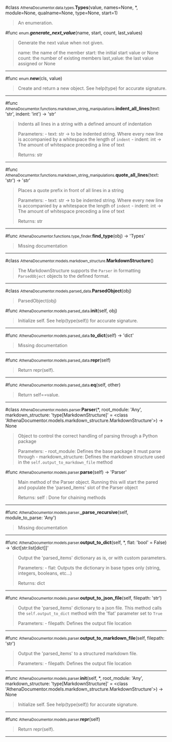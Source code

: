 
#class <small>AthenaDocumentor.data.types.</small>**Types**(value, names=None, *, module=None, qualname=None, type=None, start=1)

> An enumeration.


#func <small>enum.</small>**_generate_next_value_**(name, start, count, last_values)

> Generate the next value when not given.
> 
> name: the name of the member
> start: the initial start value or None
> count: the number of existing members
> last_value: the last value assigned or None

---



#func <small>enum.</small>**__new__**(cls, value)

> Create and return a new object.  See help(type) for accurate signature.



---

#func <small>AthenaDocumentor.functions.markdown_string_manipulations.</small>**indent_all_lines**(text: 'str', indent: 'int') -> 'str'

> Indents all lines in a string with a defined amount of indentation
> 
> Parameters:
>     - text: str -> to be indented string.
>         Where every new line is accompanied by a whitespace the length of `indent`
>     - indent: int -> The amount of whitespace preceding a line of text
> 
> Returns:
>     str

---

#func <small>AthenaDocumentor.functions.markdown_string_manipulations.</small>**quote_all_lines**(text: 'str') -> 'str'

> Places a quote prefix in front of all lines in a string
> 
> Parameters:
>     - text: str -> to be indented string.
>         Where every new line is accompanied by a whitespace the length of `indent`
>     - indent: int -> The amount of whitespace preceding a line of text
> 
> Returns:
>     str

---

#func <small>AthenaDocumentor.functions.type_finder.</small>**find_type**(obj) -> 'Types'

> Missing documentation

---

#class <small>AthenaDocumentor.models.markdown_structure.</small>**MarkdownStructure**()

> The MarkdownStructure supports the `Parser` in formatting `ParsedObject` objects to the defined format.



---

#class <small>AthenaDocumentor.models.parsed_data.</small>**ParsedObject**(obj)

> ParsedObject(obj)


#func <small>AthenaDocumentor.models.parsed_data.</small>**__init__**(self, obj)

> Initialize self.  See help(type(self)) for accurate signature.

---



#func <small>AthenaDocumentor.models.parsed_data.</small>**to_dict**(self) -> 'dict'

> Missing documentation

---



#func <small>AthenaDocumentor.models.parsed_data.</small>**__repr__**(self)

> Return repr(self).

---



#func <small>AthenaDocumentor.models.parsed_data.</small>**__eq__**(self, other)

> Return self==value.



---

#class <small>AthenaDocumentor.models.parser.</small>**Parser**(*, root_module: 'Any', markdown_structure: 'type[MarkdownStructure]' = <class 'AthenaDocumentor.models.markdown_structure.MarkdownStructure'>) -> None

> Object to control the correct handling of parsing through a Python package
> 
> Parameters:
>     - root_module: Defines the base package it must parse through
>     - markdown_structure: Defines the markdown structure used in the `self.output_to_markdown_file` method


#func <small>AthenaDocumentor.models.parser.</small>**parse**(self) -> 'Parser'

> Main method of the Parser object.
> Running this will start the pared and populate the 'parsed_items' slot of the Parser object
> 
> Returns:
>     self : Done for chaining methods

---



#func <small>AthenaDocumentor.models.parser.</small>**_parse_recursive**(self, module_to_parse: 'Any')

> Missing documentation

---



#func <small>AthenaDocumentor.models.parser.</small>**output_to_dict**(self, *, flat: 'bool' = False) -> 'dict[str:list[dict]]'

> Output the 'parsed_items' dictionary as is, or with custom parameters.
> 
> Parameters:
>     - flat: Outputs the dictionary in base types only (string, integers, booleans, etc...)
> 
> Returns:
>     dict

---



#func <small>AthenaDocumentor.models.parser.</small>**output_to_json_file**(self, filepath: 'str')

> Output the 'parsed_items' dictionary to a json file.
> This method calls the `self.output_to_dict` method with the 'flat' parameter set to `True`
> 
> Parameters:
>     - filepath: Defines the output file location

---



#func <small>AthenaDocumentor.models.parser.</small>**output_to_markdown_file**(self, filepath: 'str')

> Output the 'parsed_items' to a structured markdown file.
> 
> Parameters:
>     - filepath: Defines the output file location

---



#func <small>AthenaDocumentor.models.parser.</small>**__init__**(self, *, root_module: 'Any', markdown_structure: 'type[MarkdownStructure]' = <class 'AthenaDocumentor.models.markdown_structure.MarkdownStructure'>) -> None

> Initialize self.  See help(type(self)) for accurate signature.

---



#func <small>AthenaDocumentor.models.parser.</small>**__repr__**(self)

> Return repr(self).



---
